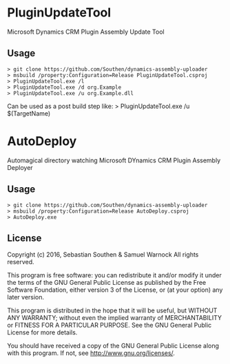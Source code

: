 # PluginUpdateTool

Microsoft Dynamics CRM Plugin Assembly Update Tool


## Usage

    > git clone https://github.com/Southen/dynamics-assembly-uploader
	> msbuild /property:Configuration=Release PluginUpdateTool.csproj
	> PluginUpdateTool.exe /l
	> PluginUpdateTool.exe /d org.Example
	> PluginUpdateTool.exe /u org.Example.dll

Can be used as a post build step like:
	> PluginUpdateTool.exe /u $(TargetName)



# AutoDeploy

Automagical directory watching Microsoft DYnamics CRM Plugin Assembly Deployer

## Usage
    > git clone https://github.com/Southen/dynamics-assembly-uploader
	> msbuild /property:Configuration=Release AutoDeploy.csproj
	> AutoDeploy.exe



## License

Copyright (c) 2016, Sebastian Southen & Samuel Warnock
All rights reserved.

This program is free software: you can redistribute it and/or modify
it under the terms of the GNU General Public License as published by
the Free Software Foundation, either version 3 of the License, or
(at your option) any later version.

This program is distributed in the hope that it will be useful,
but WITHOUT ANY WARRANTY; without even the implied warranty of
MERCHANTABILITY or FITNESS FOR A PARTICULAR PURPOSE.  See the
GNU General Public License for more details.

You should have received a copy of the GNU General Public License
along with this program.  If not, see <http://www.gnu.org/licenses/>.
